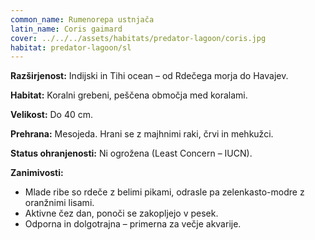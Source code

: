 ```yaml
---
common_name: Rumenorepa ustnjača
latin_name: Coris gaimard
cover: ../../../assets/habitats/predator-lagoon/coris.jpg
habitat: predator-lagoon/sl
---
```

**Razširjenost:** Indijski in Tihi ocean – od Rdečega morja do Havajev.

**Habitat:** Koralni grebeni, peščena območja med koralami.

**Velikost:** Do 40 cm.

**Prehrana:** Mesojeda. Hrani se z majhnimi raki, črvi in mehkužci.

**Status ohranjenosti:** Ni ogrožena (Least Concern – IUCN).

**Zanimivosti:**
- Mlade ribe so rdeče z belimi pikami, odrasle pa zelenkasto-modre z oranžnimi lisami.
- Aktivne čez dan, ponoči se zakopljejo v pesek.
- Odporna in dolgotrajna – primerna za večje akvarije.
